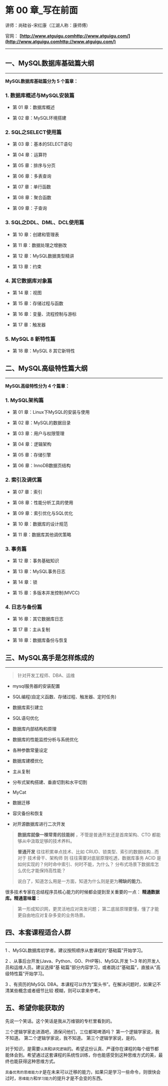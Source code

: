 # 第 00 章_写在前面

讲师：尚硅谷-宋红康（江湖人称：康师傅）

官网： **[http://www.atguigu.comhttp://www.atguigu.com/](http://www.atguigu.comhttp://www.atguigu.com/)** 

****

## 一、MySQL数据库基础篇大纲

****

**MySQL数据库基础篇分为 5 个篇章：**

### 1. 数据库概述与MySQL安装篇

- 第 01 章：数据库概述

- 第 02 章：MySQL环境搭建

### 2. SQL之SELECT使用篇

- 第 03 章：基本的SELECT语句

- 第 04 章：运算符

- 第 05 章：排序与分页

- 第 06 章：多表查询

- 第 07 章：单行函数

- 第 08 章：聚合函数

- 第 09 章：子查询

### 3. SQL之DDL、DML、DCL使用篇

- 第 10 章：创建和管理表

- 第 11 章：数据处理之增删改

- 第 12 章：MySQL数据类型精讲

- 第 13 章：约束

### 4. 其它数据库对象篇

- 第 14 章：视图

- 第 15 章：存储过程与函数

- 第 16 章：变量、流程控制与游标

- 第 17 章：触发器

### 5. MySQL 8 新特性篇

- 第 18 章：MySQL 8 其它新特性

## 二、MySQL高级特性篇大纲

****

**MySQL高级特性分为 4 个篇章：**

### 1. MySQL架构篇

- 第 01 章：Linux下MySQL的安装与使用

- 第 02 章：MySQL的数据目录

- 第 03 章：用户与权限管理

- 第 04 章：逻辑架构

- 第 05 章：存储引擎

- 第 06 章：InnoDB数据页结构

### 2. 索引及调优篇

- 第 07 章：索引

- 第 08 章：性能分析工具的使用

- 第 09 章：索引优化与SQL优化

- 第 10 章：数据库的设计规范

- 第 11 章：数据库其他调优策略

### 3. 事务篇

- 第 12 章：事务基础知识

- 第 13 章：MySQL事务日志

- 第 14 章：锁

- 第 15 章：多版本并发控制(MVCC)

### 4. 日志与备份篇

- 第 16 章：其它数据库日志

- 第 17 章：主从复制

- 第 18 章：数据库备份与恢复

## 三、MySQL高手是怎样炼成的

****

> 针对开发工程师、DBA、运维

- mysql服务器的安装配置

- SQL编程(自定义函数、存储过程、触发器、定时任务)

- 数据库索引建立

- SQL语句优化

- 数据库内部结构和原理

- 数据库的性能监控分析与系统优化

- 各种参数常量设定

- 数据库建模优化

- 主从复制

- 分布式架构搭建、垂直切割和水平切割

- MyCat

- 数据迁移

- 容灾备份和恢复

- 对开源数据库进行二次开发

> **数据库就像一棵常青的技能树** ，不管是普通开发还是首席架构、CTO 都能够从中汲取足够的技术养料。
> 
> **普通开发** 往往积累单点技术、比如 CRUD、锁类型、索引的数据结构...而对于 技术骨干、架构师 则
> 往往需要对底层原理吃透，数据库事务 ACID 是如何实现的？何时命中索引、何时不能，为什么？
> 分布式场景下数据库怎么优化才能保持高性能？
> 
> 说白了，知道怎么用是一方面，知道为什么则是更为**稀缺的能力**。

很多技术专家在总结程序员核心能力的时候都会提到至关重要的一点： **精通数据库。精通意味着**：

> 第一形成知识网，更灵活地应对突发问题；
> 第二底层原理要懂，懂了才能更自由地应对复杂多变的业务场景。

## 四、本套课程适合人群

****

1 、MySQL数据库初学者。建议按照顺序从套课程的“基础篇”开始学习。

2 、从事后台开发(Java、Python、GO、PHP等)、MySQL开发 1~3 年的开发人员和运维人员。建议选择“基
础篇”部分内容学习，或者跳过“基础篇”，直接从“高级特性篇”开始学习。

3 、有资历的MySQL DBA。本课程可以作为“案头书”。在解决问题时，如果记不清某些概念或者细节比较
模糊，则可以拿来参考。

## 五、希望你能获取的

先说一个笑话。这个笑话是我从万维钢的专栏里看到的。

三个逻辑学家走进酒吧，酒保问他们，三位都喝啤酒吗？ 第一个逻辑学家说，我不知道。 第二个逻辑学家说，我不知道。 第三个逻辑学家说，是的。

对于知识，是需要`认真`和`讲究逻辑`的。希望这份认真、严谨你在课程的每个细节都能体会到。希望通过这套课程的系统性训练，你也能感受到这种思维方式的美，最终也能获得这种思维方式。

`具备优秀的思维能力才`是在未来可以迁移的能力，如果只是学习一些命令，则很快会过时，`思维能力`和`学习能力`的提升才是不会变的东西。
